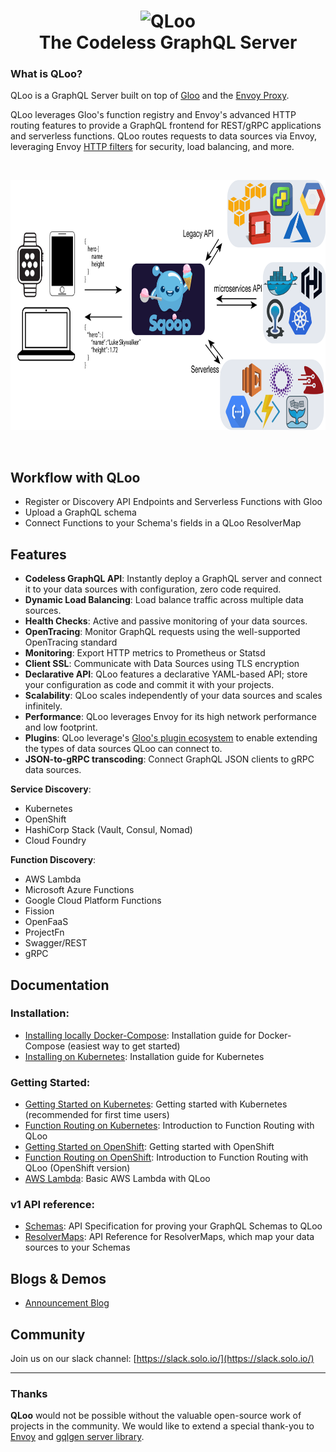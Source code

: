 

<h1 align="center">
    <img src="docs/QLoo-01.png" alt="QLoo" width="200" height="242">
  <br>
  The Codeless GraphQL Server
</h1>

### What is QLoo?

QLoo is a GraphQL Server built on top of [Gloo](https://github.com/solo-io/gloo) and the [Envoy Proxy](https://envoyproxy.io).

QLoo leverages Gloo's function registry and Envoy's advanced HTTP routing features to provide a GraphQL frontend
for REST/gRPC applications and serverless functions. QLoo routes requests to data sources via Envoy, leveraging 
Envoy [HTTP filters](https://www.envoyproxy.io/docs/envoy/latest/api-v2/config/filter/filter.html?highlight=http%20filter) 
for security, load balancing, and more.

<BR>
<p align="center">
<img src="docs/introduction/high_level_architecture.png" alt="QLoo" width="676" height="400">
</p>    
<BR>
    
## Workflow with QLoo
* Register or Discovery API Endpoints and Serverless Functions with Gloo
* Upload a GraphQL schema 
* Connect Functions to your Schema's fields in a QLoo ResolverMap

## Features
* **Codeless GraphQL API**: Instantly deploy a GraphQL server and connect it to your data sources with configuration,
zero code required.
* **Dynamic Load Balancing**: Load balance traffic across multiple data sources.
* **Health Checks**: Active and passive monitoring of your data sources.
* **OpenTracing**: Monitor GraphQL requests using the well-supported OpenTracing standard
* **Monitoring**: Export HTTP metrics to Prometheus or Statsd
* **Client SSL**: Communicate with Data Sources using TLS encryption 
* **Declarative API**: QLoo features a declarative YAML-based API; store your configuration as code and commit it with your projects.
* **Scalability**: QLoo scales independently of your data sources and scales infinitely.
* **Performance**: QLoo leverages Envoy for its high network performance and low footprint.
* **Plugins**: QLoo leverage's [Gloo's plugin ecosystem](https://gloo.solo.io/plugins/aws/) to enable extending the types
of data sources QLoo can connect to.
* **JSON-to-gRPC transcoding**: Connect GraphQL JSON clients to gRPC data sources.

**Service Discovery**:
* Kubernetes
* OpenShift
* HashiCorp Stack (Vault, Consul, Nomad)
* Cloud Foundry

**Function Discovery**:
* AWS Lambda
* Microsoft Azure Functions
* Google Cloud Platform Functions
* Fission
* OpenFaaS
* ProjectFn
* Swagger/REST
* gRPC

## Documentation

### Installation:
* [Installing locally Docker-Compose](docs/installation/kubernetes.md): Installation guide for Docker-Compose (easiest way to get started)
* [Installing on Kubernetes](docs/installation/kubernetes.md): Installation guide for Kubernetes

### Getting Started:
* [Getting Started on Kubernetes](docs/getting_started/kubernetes/1.md): Getting started with Kubernetes (recommended for first time users)
* [Function Routing on Kubernetes](docs/getting_started/kubernetes/2.md): Introduction to Function Routing with QLoo
* [Getting Started on OpenShift](docs/getting_started/openshift/1.md): Getting started with OpenShift
* [Function Routing on OpenShift](docs/getting_started/openshift/2.md): Introduction to Function Routing with QLoo (OpenShift version)
* [AWS Lambda](docs/getting_started/aws/lambda.md): Basic AWS Lambda with QLoo

### v1 API reference:
* [Schemas](docs/v1/schema.md): API Specification for proving your GraphQL Schemas to QLoo
* [ResolverMaps](docs/v1/resolver_map.md): API Reference for ResolverMaps, which map your data sources to your Schemas


Blogs & Demos
-----
* [Announcement Blog](https://medium.com/solo-io/TODO)

Community
-----
Join us on our slack channel: [https://slack.solo.io/](https://slack.solo.io/)

---

### Thanks

**QLoo** would not be possible without the valuable open-source work of projects in the community. We would like to extend 
a special thank-you to [Envoy](https://www.envoyproxy.io) and [gqlgen server library](https://github.com/vektah/gqlgen).
